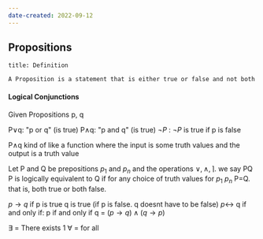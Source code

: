 ```yaml
---
date-created: 2022-09-12
---
```

## Propositions
```ad-tldr
title: Definition

A Proposition is a statement that is either true or false and not both
```

#### Logical Conjunctions
Given Propositions      p, q

P$\lor$q:    "p or q" (is true)
P$\land$q:    "p and q" (is true)
$\neg P$ : $\neg P$ is true if p is false

P$\land$q kind of like a function where the input is some truth values and the output is a truth value

Let P and Q be prepositions $p_1$ and $p_n$ and the operations $\lor,\land,\rceil$. we say PQ P is logically equivalent to Q if for any choice of truth values for $p_1$ $p_n$ P=Q. that is, both true or both false.

$p \rightarrow q$  if p is true q is true (if p is false. q doesnt have to be false)
$p \leftrightarrow$ q if and only if: p if and only if q   = $(p\rightarrow q)\land(q\rightarrow p)$

$\exists$ = There exists 1
$\forall$ = for all


